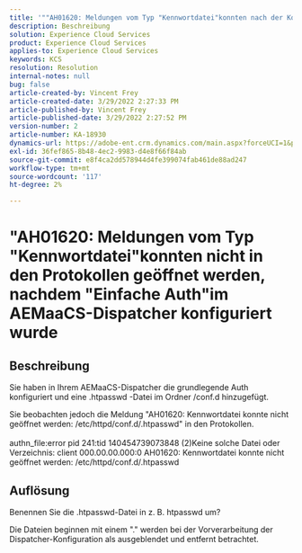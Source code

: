 ```yaml
---
title: '""AH01620: Meldungen vom Typ "Kennwortdatei"konnten nach der Konfiguration der einfachen Authentifizierung im AEMaaCS-Dispatcher nicht in den Protokollen geöffnet werden.'
description: Beschreibung
solution: Experience Cloud Services
product: Experience Cloud Services
applies-to: Experience Cloud Services
keywords: KCS
resolution: Resolution
internal-notes: null
bug: false
article-created-by: Vincent Frey
article-created-date: 3/29/2022 2:27:33 PM
article-published-by: Vincent Frey
article-published-date: 3/29/2022 2:27:52 PM
version-number: 2
article-number: KA-18930
dynamics-url: https://adobe-ent.crm.dynamics.com/main.aspx?forceUCI=1&pagetype=entityrecord&etn=knowledgearticle&id=c1bbaa5b-6caf-ec11-9840-0022480bd820
exl-id: 36fef865-8b48-4ec2-9983-d4e8f66f84ab
source-git-commit: e8f4ca2dd578944d4fe399074fab461de88ad247
workflow-type: tm+mt
source-wordcount: '117'
ht-degree: 2%

---
```


# &quot;AH01620: Meldungen vom Typ &quot;Kennwortdatei&quot;konnten nicht in den Protokollen geöffnet werden, nachdem &quot;Einfache Auth&quot;im AEMaaCS-Dispatcher konfiguriert wurde

## Beschreibung


Sie haben in Ihrem AEMaaCS-Dispatcher die grundlegende Auth konfiguriert und eine .htpasswd -Datei im Ordner /conf.d hinzugefügt.

Sie beobachten jedoch die Meldung &quot;AH01620: Kennwortdatei konnte nicht geöffnet werden: /etc/httpd/conf.d/.htpasswd&quot; in den Protokollen.
<br><br>authn_file:error pid 241:tid 140454739073848 (2)Keine solche Datei oder Verzeichnis: client 000.00.00.000:0 AH01620: Kennwortdatei konnte nicht geöffnet werden: /etc/httpd/conf.d/.htpasswd<br>

## Auflösung


Benennen Sie die .htpasswd-Datei in z. B. htpasswd um?

Die Dateien beginnen mit einem &quot;.&quot; werden bei der Vorverarbeitung der Dispatcher-Konfiguration als ausgeblendet und entfernt betrachtet.
